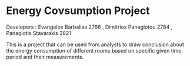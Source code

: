 # Energy Coνsumption Project
<Software Development Assignment>

Developers :
Evangelos Barbalias 2766 , 
Dimitrios Panagiotou  2784 , 
Panagiotis Stavarakis 2821

This is a project that can be used from analysts to draw conclusion about the energy consumption of different rooms based on
specific given time period and their measurements.
